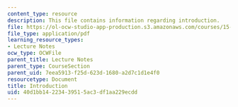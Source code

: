 ```yaml
---
content_type: resource
description: This file contains information regarding introduction.
file: https://ol-ocw-studio-app-production.s3.amazonaws.com/courses/15-053-optimization-methods-in-management-science-spring-2013/40d1bb14223439515ac3df1aa229ecdd_MIT15_053S13_lec1.pdf
file_type: application/pdf
learning_resource_types:
- Lecture Notes
ocw_type: OCWFile
parent_title: Lecture Notes
parent_type: CourseSection
parent_uid: 7eea5913-f25d-623d-1680-a2d7c1d1e4f0
resourcetype: Document
title: Introduction
uid: 40d1bb14-2234-3951-5ac3-df1aa229ecdd
---
```

